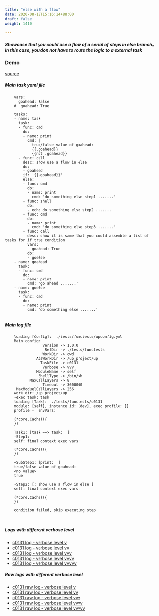 ```yaml
---
title: "else with a flow"
date: 2020-08-18T15:16:14+88:00
draft: false
weight: 1410

---
```


##### Showcase that you could use a flow of a serial of steps in else branch。 In this case, you don not have to route the logic to a external task


### Demo








[source](https://github.com/upcmd/up/blob/master/tests/functests/c0131.yml)

##### Main task yaml file
```
    vars:
      goahead: False
    #  goahead: True
    
    tasks:
    - name: task
      task:
      - func: cmd
        do:
        - name: print
          cmd: |
            true/false value of goahead:
            {{.goahead}}
            {{not .goahead}}
      - func: call
        desc: show use a flow in else
        do:
        - goahead
        if: '{{.goahead}}'
        else:
        - func: cmd
          do:
          - name: print
            cmd: 'do something else step1 .......'
        - func: shell
          do:
          - echo do something else step2 .......
        - func: cmd
          do:
          - name: print
            cmd: 'do something else step3 .......'
        - func: call
          desc: show it is same that you could assemble a list of tasks for if true condition
          vars:
            goahead: True
          do:
          - goelse
    - name: goahead
      task:
      - func: cmd
        do:
        - name: print
          cmd: 'go ahead .......'
    - name: goelse
      task:
      - func: cmd
        do:
        - name: print
          cmd: 'do something else .......'
    
```
##### Main log file
```
    loading [Config]:  ./tests/functests/upconfig.yml
    Main config:
                 Version -> 1.0.0
                  RefDir -> ./tests/functests
                 WorkDir -> cwd
              AbsWorkDir -> /up_project/up
                TaskFile -> c0131
                 Verbose -> vvv
              ModuleName -> self
               ShellType -> /bin/sh
           MaxCallLayers -> 8
                 Timeout -> 3600000
     MaxModuelCallLayers -> 256
    work dir: /up_project/up
    -exec task: task
    loading [Task]:  ./tests/functests/c0131
    module: [self], instance id: [dev], exec profile: []
    profile -  envVars:
    
    (*core.Cache)({
    })
    
    Task1: [task ==> task:  ]
    -Step1:
    self: final context exec vars:
    
    (*core.Cache)({
    })
    
    ~SubStep1: [print:  ]
    true/false value of goahead:
    <no value>
    true
    
    -Step2: [: show use a flow in else ]
    self: final context exec vars:
    
    (*core.Cache)({
    })
    
    condition failed, skip executing step 
    
    
```


##### Logs with different verbose level
* [c0131 log - verbose level v](../../logs/c0131_v)
* [c0131 log - verbose level vv](../../logs/c0131_vv)
* [c0131 log - verbose level vvv](../../logs/c0131_vvvv)
* [c0131 log - verbose level vvvv](../../logs/c0131_vvvv)
* [c0131 log - verbose level vvvvv](../../logs/c0131_vvvvv)

##### Raw logs with different verbose level
* [c0131 raw log - verbose level v](../../reflogs/c0131_v.log)
* [c0131 raw log - verbose level vv](../../reflogs/c0131_vv.log)
* [c0131 raw log - verbose level vvv](../../reflogs/c0131_vvv.log)
* [c0131 raw log - verbose level vvvv](../../reflogs/c0131_vvvv.log)
* [c0131 raw log - verbose level vvvvv](../../reflogs/c0131_vvvvv.log)







